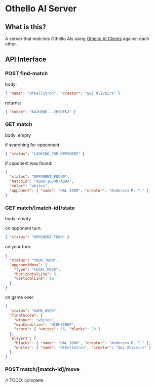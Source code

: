 # Othello AI Server

## What is this?

A server that matches Othello AIs using [Othello AI Clients](https://github.com/gui-de-oliveira/othello-ai-client) against each other.

## API Interface

### POST find-match

body:

```json
{ "name": "Othellotron", "creator": "Gui Oliveira" }
```

returns:

```json
{ "token": "KAJHQWE...JHSDFKJ" }
```

### GET match

body: empty

if searching for opponnent:

```json
{ "status": "LOOKING_FOR_OPPONENT" }
```

if opponent was found:

```json
{
  "status": "OPPONENT_FOUND",
  "matchId": "ASDB-16540-ASDA",
  "color": "whites",
  "opponent": { "name": "HAL 2000", "creator": "Anderson R. T." }
}
```

### GET match/[match-id]/state

body: empty

on opponent turn:

```json
{ "status": "OPPONENT_TURN" }
```

on your turn:

```json
{
  "status": "YOUR_TURN",
  "opponentMove": {
    "type": "LEGAL_MOVE",
    "horizontalLine": 5,
    "verticalLine": 10
  }
}
```

on game over:

```json
{
  "status": "GAME_OVER",
  "finalScore": {
    "winner": "whites",
    "winCondition": "HIGHSCORE",
    "score": { "whites": 15, "blacks": 20 }
  },
  "players": {
    "blacks": { "name": "HAL 2000", "creator": "Anderson R. T." },
    "whites": { "name": "Othellotron", "creator": "Gui Oliveira" }
  }
}
```

### POST match/[match-id]/move

// TODO: complete
